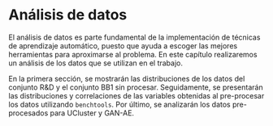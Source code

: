 # Análisis de datos
El análisis de datos es parte fundamental de la implementación de técnicas de aprendizaje automático, puesto que ayuda a escoger las mejores herramientas para aproximarse al problema. En este capítulo realizaremos un análisis de los datos que se utilizan en el trabajo. 

En la primera sección, se mostrarán las distribuciones de los datos del conjunto R&D y el conjunto BB1 sin procesar. Seguidamente, se presentarán las distribuciones y correlaciones de las variables obtenidas al pre-procesar los datos utilizando `benchtools`. Por último, se analizarán los datos pre-procesados para UCluster y GAN-AE.